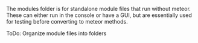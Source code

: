 The modules folder is for standalone module files that run without meteor.
These can either run in the console or have a GUI, but are essentially used
for testing before converting to meteor methods.

ToDo: Organize module files into folders